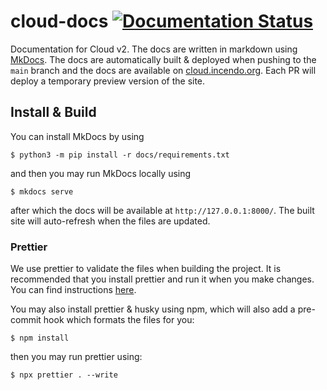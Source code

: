 # cloud-docs [![Documentation Status](https://readthedocs.org/projects/incendocloud/badge/?version=latest)](https://cloud.incendo.org/en/latest/?badge=latest)

Documentation for Cloud v2.
The docs are written in markdown using [MkDocs](https://www.mkdocs.org/).
The docs are automatically built & deployed when pushing to the `main` branch and the docs are available on [cloud.incendo.org](https://cloud.incendo.org).
Each PR will deploy a temporary preview version of the site.

## Install & Build

You can install MkDocs by using

```shell
$ python3 -m pip install -r docs/requirements.txt
```

and then you may run MkDocs locally using

```shell
$ mkdocs serve
```

after which the docs will be available at `http://127.0.0.1:8000/`.
The built site will auto-refresh when the files are updated.

### Prettier

We use prettier to validate the files when building the project.
It is recommended that you install prettier and run it when you make changes.
You can find instructions [here](https://prettier.io/docs/en/install).

You may also install prettier &amp; husky using npm, which will also add a pre-commit hook
which formats the files for you:

```shell
$ npm install
```

then you may run prettier using:

```shell
$ npx prettier . --write
```
